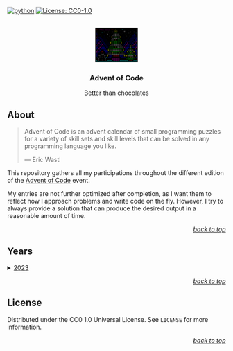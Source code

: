 <div id="top"></div>

<!-- PROJECT SHIELDS -->

[![python](https://badges.aleen42.com/src/python.svg)](https://www.python.org/)
[![License: CC0-1.0](https://img.shields.io/badge/License-CC0_1.0-lightgrey.svg)](http://creativecommons.org/publicdomain/zero/1.0/)

<!-- PROJECT LOGO -->

<br />

<div align="center">
    <a href="https://github.com/Luunynliny/AoC">
        <img src="imgs/16_ascii_tree.png" alt="Logo" height="80">
    </a>
    <h3 align="center">Advent of Code</h3>
    <p align="center">
        Better than chocolates
    </p>
</div>


<!-- ABOUT THE PROJECT -->

## About

> Advent of Code is an advent calendar of small programming puzzles for a variety of skill sets and skill levels that can be solved in any programming language you like.
>
> &mdash; Eric Wastl

This repository gathers all my participations throughout the different edition of the [Advent of Code](https://adventofcode.com/) event.

My entries are not further optimized after completion, as I want them to reflect how I approach problems and write code on the fly. However, I try to always provide a solution that can produce the desired output in a reasonable amount of time.

<p align="right"><a href="#top"><i>back to top</i></a></p>

<!-- YEARS -->

## Years

<details>
<summary>
    <a href="https://adventofcode.com/2023">2023</a>
</summary>
<table>
    <thead>
        <tr>
            <th rowspan="2">Day</th>
            <th rowspan="2">Problem name</th>
            <th colspan="2">Completion</th>
            <th colspan="2">Execution time (s)</th>
        </tr>
        <tr>
            <th>Part 1</th>
            <th>Part 2</th>
            <th>Part 1</th>
            <th>Part 2</th>
        </tr>
    </thead>
    <tbody>
        <tr>
            <td>1</td>
            <td><a href="https://adventofcode.com/2023/day/1">Trebuchet?!</a></td>
            <td>✅</td>
            <td>✅</td>
            <td>0.044</td>
            <td>0.047</td>
        </tr>
        <tr>
            <td>2</td>
            <td><a href="https://adventofcode.com/2023/day/2">Cube Conundrum</a></td>
            <td>✅</td>
            <td>✅</td>
            <td>0.044</td>
            <td>0.044</td>
        </tr>
        <tr>
            <td>3</td>
            <td><a href="https://adventofcode.com/2023/day/3">Gear Ratios</a></td>
            <td>✅</td>
            <td>✅</td>
            <td>0.084</td>
            <td>0.076</td>
        </tr>
        <tr>
            <td>4</td>
            <td><a href="https://adventofcode.com/2023/day/4">Scratchcards</a></td>
            <td>✅</td>
            <td>✅</td>
            <td>0.046</td>
            <td>0.045</td>
        </tr>
        <tr>
            <td>5</td>
            <td><a href="https://adventofcode.com/2023/day/5">If You Give A Seed A Fertilizer</a></td>
            <td>✅</td>
            <td>✅</td>
            <td>0.050</td>
            <td>642.96</td>
        </tr>
        <tr>
            <td>6</td>
            <td><a href="https://adventofcode.com/2023/day/6">Wait For It</a></td>
            <td>✅</td>
            <td>✅</td>
            <td>0.043</td>
            <td>7.090</td>
        </tr>
        <tr>
            <td>7</td>
            <td><a href="https://adventofcode.com/2023/day/7">Camel Cards</a></td>
            <td>✅</td>
            <td>✅</td>
            <td>0.065</td>
            <td>0.066</td>
        </tr>
        <tr>
            <td>8</td>
            <td><a href="https://adventofcode.com/2023/day/8">Haunted Wasteland</a></td>
            <td>✅</td>
            <td>✅</td>
            <td>0.141</td>
            <td>0.573</td>
        </tr>
        <tr>
            <td>9</td>
            <td><a href="https://adventofcode.com/2023/day/9">Mirage Maintenance</a></td>
            <td>✅</td>
            <td>✅</td>
            <td>0.050</td>
            <td>0.051</td>
        </tr>
        <tr>
            <td>10</td>
            <td><a href="https://adventofcode.com/2023/day/10">Pipe Maze</a></td>
            <td>✅</td>
            <td>✅</td>
            <td>0.058</td>
            <td>0.067</td>
        </tr>
        <tr>
            <td>11</td>
            <td><a href="https://adventofcode.com/2023/day/11">Cosmic Expansion</a></td>
            <td>✅</td>
            <td>✅</td>
            <td>0.083</td>
            <td>0.084</td>
        </tr>
    </tboby>
</table>
</details>

<p align="right"><a href="#top"><i>back to top</i></a></p>

<!-- LICENSE -->

## License

Distributed under the CC0 1.0 Universal License. See `LICENSE` for more information.

<p align="right"><a href="#top"><i>back to top</i></a></p>

